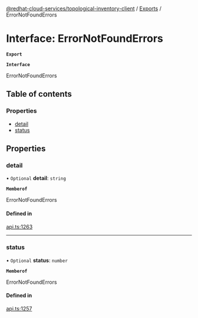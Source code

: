 [@redhat-cloud-services/topological-inventory-client](../README.md) / [Exports](../modules.md) / ErrorNotFoundErrors

# Interface: ErrorNotFoundErrors

**`Export`**

**`Interface`**

ErrorNotFoundErrors

## Table of contents

### Properties

- [detail](ErrorNotFoundErrors.md#detail)
- [status](ErrorNotFoundErrors.md#status)

## Properties

### detail

• `Optional` **detail**: `string`

**`Memberof`**

ErrorNotFoundErrors

#### Defined in

[api.ts:1263](https://github.com/mkholjuraev/javascript-clients/blob/master/packages/topological-inventory/api.ts#L1263)

___

### status

• `Optional` **status**: `number`

**`Memberof`**

ErrorNotFoundErrors

#### Defined in

[api.ts:1257](https://github.com/mkholjuraev/javascript-clients/blob/master/packages/topological-inventory/api.ts#L1257)

